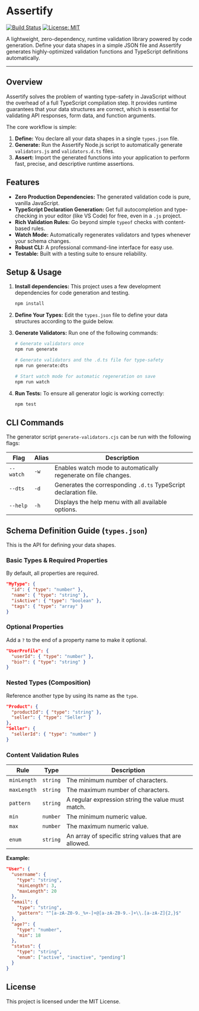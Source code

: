 # Assertify

[![Build Status](https://img.shields.io/badge/build-passing-brightgreen)](https://github.com/actions)
[![License: MIT](https://img.shields.io/badge/License-MIT-yellow.svg)](https://opensource.org/licenses/MIT)

A lightweight, zero-dependency, runtime validation library powered by code generation. Define your data shapes in a simple JSON file and Assertify generates highly-optimized validation functions and TypeScript definitions automatically.

---

## Overview

Assertify solves the problem of wanting type-safety in JavaScript without the overhead of a full TypeScript compilation step. It provides runtime guarantees that your data structures are correct, which is essential for validating API responses, form data, and function arguments.

The core workflow is simple:

1. **Define:** You declare all your data shapes in a single `types.json` file.
2. **Generate:** Run the Assertify Node.js script to automatically generate `validators.js` and `validators.d.ts` files.
3. **Assert:** Import the generated functions into your application to perform fast, precise, and descriptive runtime assertions.

## Features

- **Zero Production Dependencies:** The generated validation code is pure, vanilla JavaScript.
- **TypeScript Declaration Generation:** Get full autocompletion and type-checking in your editor (like VS Code) for free, even in a `.js` project.
- **Rich Validation Rules:** Go beyond simple `typeof` checks with content-based rules.
- **Watch Mode:** Automatically regenerates validators and types whenever your schema changes.
- **Robust CLI:** A professional command-line interface for easy use.
- **Testable:** Built with a testing suite to ensure reliability.

## Setup & Usage

1. **Install dependencies:** This project uses a few development dependencies for code generation and testing.

   ```bash
   npm install
   ```

2. **Define Your Types:** Edit the `types.json` file to define your data structures according to the guide below.
3. **Generate Validators:** Run one of the following commands:

   ```bash
   # Generate validators once
   npm run generate

   # Generate validators and the .d.ts file for type-safety
   npm run generate:dts

   # Start watch mode for automatic regeneration on save
   npm run watch
   ```

4. **Run Tests:** To ensure all generator logic is working correctly:

   ```bash
   npm test
   ```

## CLI Commands

The generator script `generate-validators.cjs` can be run with the following flags:

| Flag      | Alias | Description                                                      |
| --------- | ----- | ---------------------------------------------------------------- |
| `--watch` | `-w`  | Enables watch mode to automatically regenerate on file changes.  |
| `--dts`   | `-d`  | Generates the corresponding `.d.ts` TypeScript declaration file. |
| `--help`  | `-h`  | Displays the help menu with all available options.               |

## Schema Definition Guide (`types.json`)

This is the API for defining your data shapes.

### Basic Types & Required Properties

By default, all properties are required.

```json
"MyType": {
  "id": { "type": "number" },
  "name": { "type": "string" },
  "isActive": { "type": "boolean" },
  "tags": { "type": "array" }
}
```

### Optional Properties

Add a `?` to the end of a property name to make it optional.

```json
"UserProfile": {
  "userId": { "type": "number" },
  "bio?": { "type": "string" }
}
```

### Nested Types (Composition)

Reference another type by using its name as the `type`.

```json
"Product": {
  "productId": { "type": "string" },
  "seller": { "type": "Seller" }
},
"Seller": {
  "sellerId": { "type": "number" }
}
```

### Content Validation Rules

| Rule        | Type     | Description                                          |
| ----------- | -------- | ---------------------------------------------------- |
| `minLength` | `string` | The minimum number of characters.                    |
| `maxLength` | `string` | The maximum number of characters.                    |
| `pattern`   | `string` | A regular expression string the value must match.    |
| `min`       | `number` | The minimum numeric value.                           |
| `max`       | `number` | The maximum numeric value.                           |
| `enum`      | `string` | An array of specific string values that are allowed. |

**Example:**

```json
"User": {
  "username": {
    "type": "string",
    "minLength": 3,
    "maxLength": 20
  },
  "email": {
    "type": "string",
    "pattern": "^[a-zA-Z0-9._%+-]+@[a-zA-Z0-9.-]+\\.[a-zA-Z]{2,}$"
  },
  "age?": {
    "type": "number",
    "min": 18
  },
  "status": {
    "type": "string",
    "enum": ["active", "inactive", "pending"]
  }
}
```

## License

This project is licensed under the MIT License.
